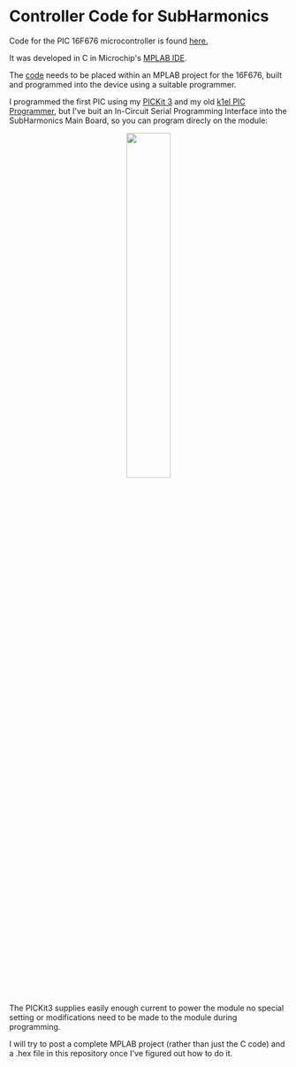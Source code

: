 # Controller Code for SubHarmonics

Code for the PIC 16F676 microcontroller is found [here.](https://github.com/m0xpd/SubHarmonics/blob/main/Controller/Divide_Controller.c)

It was developed in C in Microchip's [MPLAB IDE](https://www.microchip.com/en-us/tools-resources/develop/mplab-x-ide).

The [code](https://github.com/m0xpd/SubHarmonics/blob/main/Controller/Divide_Controller.c) needs to be placed within an MPLAB project for the 16F676, built and programmed into the device using a suitable programmer.

I programmed the first PIC using my [PICKit 3](https://www.microchip.com/en-us/development-tool/PG164130) and my old [k1el PIC Programmer](https://hamcrafters2.com/PICPGM.html), but I've buit an In-Circuit Serial Programming 
Interface into the SubHarmonics Main Board, so you can program direcly on the module:
<p align='center', width=100%>
<img width=40%, src="https://user-images.githubusercontent.com/3152962/236197306-bf2e7ddb-bf9c-495e-948b-5d6adda1a3b3.png">
</p>

The PICKit3 supplies easily enough current to power the module no special setting or modifications need to be made to the module during programming.

I will try to post a complete MPLAB project (rather than just the C code) and a .hex file in this repository once I've figured out how to do it.
